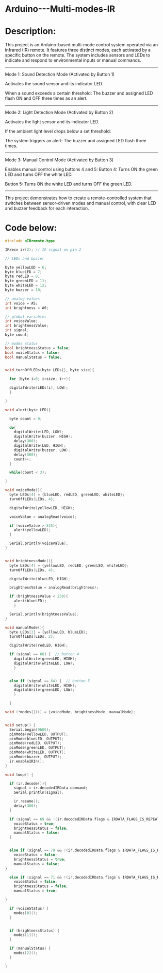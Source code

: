 # Arduino---Multi-modes-IR


# Description:
This project is an Arduino-based multi-mode control system operated via an infrared (IR) remote. It features three distinct modes, each activated by a specific button on the remote. The system includes sensors and LEDs to indicate and respond to environmental inputs or manual commands.

---

Mode 1: Sound Detection Mode (Activated by Button 1)

Activates the sound sensor and its indicator LED.

When a sound exceeds a certain threshold:
The buzzer and assigned LED flash ON and OFF three times as an alert.

---

Mode 2: Light Detection Mode (Activated by Button 2)

Activates the light sensor and its indicator LED.

If the ambient light level drops below a set threshold:

The system triggers an alert:
The buzzer and assigned LED flash three times.

---

Mode 3: Manual Control Mode (Activated by Button 3)

Enables manual control using buttons 4 and 5:
Button 4: Turns ON the green LED and turns OFF the white LED.

Button 5: Turns ON the white LED and turns OFF the green LED.

---

This project demonstrates how to create a remote-controlled system that switches between sensor-driven modes and manual control, with clear LED and buzzer feedback for each interaction.



# Code below:
```cpp
#include <IRremote.hpp>

IRrecv ir(2); // IR signal on pin 2

// LEDs and buzzer

byte yellowLED = 6;
byte blueLED = 7;
byte redLED = 8;
byte greenLED = 11;
byte whiteLED = 12;
byte buzzer = 10;

// analog values
int voice = A5;
int brightness = A0;

// global variables
int voiceValue;
int brightnessValue;
int signal;
byte count;

// modes status
bool brightnessStatus = false;
bool voiceStatus = false;
bool manualStatus = false;


void turnOffLEDs(byte LEDs[], byte size){

  for (byte i=0; i<size; i++){

  digitalWrite(LEDs[i], LOW);
  }

}

void alert(byte LED){

  byte count = 0;

  do{
    digitalWrite(LED, LOW);
    digitalWrite(buzzer, HIGH);    
    delay(300);
    digitalWrite(LED, HIGH);
    digitalWrite(buzzer, LOW);
    delay(300);
    count++;
  }

  while(count < 3);

}

void voiceMode(){
  byte LEDs[4] = {blueLED, redLED, greenLED, whiteLED};
  turnOffLEDs(LEDs, 4);

  digitalWrite(yellowLED, HIGH);

  voiceValue = analogRead(voice);

  if (voiceValue > 535){
    alert(yellowLED);
  }

  Serial.println(voiceValue);
}


void brightnessMode(){
  byte LEDs[4] = {yellowLED, redLED, greenLED, whiteLED};
  turnOffLEDs(LEDs, 4);

  digitalWrite(blueLED, HIGH);

  brightnessValue = analogRead(brightness);

  if (brightnessValue < 250){
    alert(blueLED);
    }

  Serial.println(brightnessValue);
}

void manualMode(){
  byte LEDs[2] = {yellowLED, blueLED};
  turnOffLEDs(LEDs, 2);

  digitalWrite(redLED, HIGH);

  if (signal == 68) {  // button 4
    digitalWrite(greenLED, HIGH);
    digitalWrite(whiteLED, LOW);
    }


  else if (signal == 64) {  // button 5
    digitalWrite(whiteLED, HIGH);
    digitalWrite(greenLED, LOW);
    }

  }

void (*modes[])() = {voiceMode, brightnessMode, manualMode};


void setup() {
  Serial.begin(9600);
  pinMode(yellowLED, OUTPUT);
  pinMode(blueLED, OUTPUT);
  pinMode(redLED, OUTPUT);
  pinMode(greenLED, OUTPUT);
  pinMode(whiteLED, OUTPUT);
  pinMode(buzzer, OUTPUT);
  ir.enableIRIn();
}

void loop() {

  if (ir.decode()){
    signal = ir.decodedIRData.command;
    Serial.println(signal);

    ir.resume();
    delay(300);
  }

  if (signal == 69 && !(ir.decodedIRData.flags & IRDATA_FLAGS_IS_REPEAT)) {
    voiceStatus = true;
    brightnessStatus = false;
    manualStatus = false;
  }


  else if (signal == 70 && !(ir.decodedIRData.flags & IRDATA_FLAGS_IS_REPEAT)) {
    voiceStatus = false;
    brightnessStatus = true;
    manualStatus = false;
}

  else if (signal == 71 && !(ir.decodedIRData.flags & IRDATA_FLAGS_IS_REPEAT)) {
    voiceStatus = false;
    brightnessStatus = false;
    manualStatus = true;

}

  if (voiceStatus) {
    modes[0]();
  }


  if (brightnessStatus) {
    modes[1]();
  }

  if (manualStatus) {
    modes[2]();
  }

} 


```
